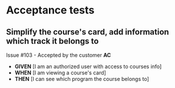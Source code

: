 # Acceptance tests

## Simplify the course's card, add information which track it belongs to

Issue #103 - Accepted by the customer
**AC**
- **GIVEN** [I am an authorized user with access to courses info]
- **WHEN** [I am viewing a course's card]
- **THEN** [I can see which program the course belongs to]

## 